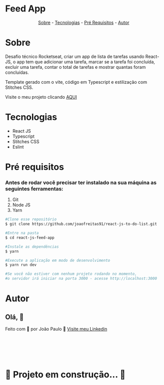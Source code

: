 # Feed App

<p align="center">
  <a href="#sobre">Sobre</a> -
  <a href="#tech">Tecnologias</a> -
  <a href="#pre">Pré Requisitos</a> -
  <a href="#author">Autor</a>
</p>


<h1 id='sobre'>Sobre</h1>

Desafio técnico Rocketseat, criar um app de lista de tarefas usando
React-JS, o app tem que adicionar uma tarefa, marcar se a tarefa foi concluída,
excluir uma tarefa, contar o total de tarefas e mostrar quantas foram concluídas.

Template gerado com o vite, código em Typescript e estilização com Stitches CSS.

Visite o meu projeto clicando [AQUI](https://react-js-to-do-list-xi.vercel.app/)

<h1 id='tech'>Tecnologias</h1>

- React JS
- Typescript
- Stitches CSS
- Eslint

<h1 id='pre'>Pré requisitos </h1>

### Antes de rodar você precisar ter instalado na sua máquina as seguintes ferramentas:

1. Git
2. Node JS
3. Yarn

```bash
#Clone esse repositório
$ git clone https://github.com/joaofreitas91/react-js-to-do-list.git

#Entre na pasta
$ cd react-js-feed-app

#Instale as dependências 
$ yarn

#Execute a aplicação em modo de desenvolvimento
$ yarn run dev

#Se você não estiver com nenhum projeto rodando no momento, 
#o servidor irá iniciar na porta 3000 - acesse http://localhost:3000

```
<h1 id='author'>Autor</h1>

## Olá, 👋

Feito com 💜 por João Paulo 👋 [Visite meu Linkedin](https://www.linkedin.com/in/joaopfreitas91/)

</br>
</br>
</br>
</br>

# 🚧 Projeto em construção... 🚀
